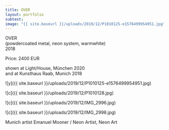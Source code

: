 ```yaml
---
title: OVER
layout: portfolio
subtext: 
image: "{{ site.baseurl }}/uploads/2019/12/P1010125-e1576499954951.jpg"
---
```


OVER  
(powdercoated metal, neon system, warmwhite)  
2018

Price: 2400 EUR

shown at Light/House, München 2020  
and at Kunsthaus Raab, Munich 2018

![y]({{ site.baseurl }}/uploads/2019/12/P1010125-e1576499954951.jpg)

![c]({{ site.baseurl }}/uploads/2019/12/P1010128.jpg)

![c]({{ site.baseurl }}/uploads/2019/12/IMG_2996.jpg)

![c]({{ site.baseurl }}/uploads/2019/12/IMG_2998.jpg)

Munich artist Emanuel Mooner / Neon Artist, Neon Art